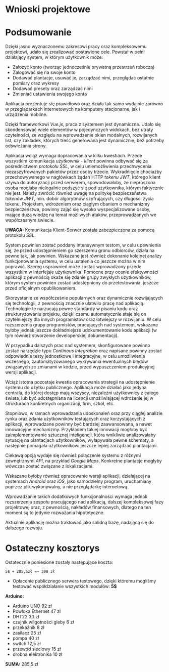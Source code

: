 Wnioski projektowe
====================
# Podsumowanie
Dzięki jasno wyznaczonemu zakresowi pracy oraz kompleksowemu projektowi, udało się zrealizować postawione cele. Powstał w pełni działający system, w którym użytkownik może:

* Założyć konto (tworząc jednocześnie prywatną przestrzeń roboczą)
* Zalogować się na swoje konto
* Dodawać plantacje, usuwać je, zarządzać nimi, przeglądać ostatnie pomiary oraz wykresy
* Dodawać presety oraz zarządzać nimi
* Zmieniać ustawienia swojego konta

Aplikacja prezentuje się prawidłowo oraz działa tak samo wydajnie zarówno w przeglądarkach internetowych na komputery stacjonarne, jak i urządzenia mobilne.

Dzięki frameworkowi *Vue.js*, praca z systemem jest dynamiczna. Udało się skondensować wiele elementów w pojedynczych widokach, bez utraty czytelności, ze względu na wprowadzenie okien modalnych, rozwijanych list, czy zakładek, których treść generowana jest dynamicznie, bez potrzeby odświeżania strony.

Aplikacja wciąż wymaga dopracowania w kilku kwestiach. Przede wszystkim komunikacja *użytkownik - klient* powinna odbywać się za pośrednictwem *protokołu SSL*, w celu uniemożliwienia przechwycenia niezaszyfrowanych pakietów przez osoby trzecie. Wykradnięcie chociażby przechowywanego w nagłówkach żądań HTTP *tokenu JWT*, którego klient używa do autoryzacji przed serwerem, spowodowałoby, że nieproszona osoba mogłaby nielegalnie podszyć się pod użytkownika, którym faktycznie nie jest. Należy zwrócić również uwagę na politykę bezpieczeństwa *tokenów JWT*, min. dobór algorytmów szyfrujących, czy długości życia tokenu. Projektem, wdrożeniem oraz ciągłym dbaniem o mechanizmy bezpieczeństwa, powinny zająć się wysoko wyspecjalizowane osoby, mające dużą wiedzę na temat możliwych ataków, przeprowadzanych we współczesnym świecie.

**UWAGA:** Komunikacja Klient-Serwer została zabezpieczona za pomocą protokołu *SSL*.

System powinien zostać poddany intensywnym testom, w celu upewnienia się, że przed udostępnieniem go szerszemu gronu odbiorców, działa na pewno tak, jak powinien. Wskazane jest również dokonanie kolejnej analizy funkcjonowania systemu, w celu ustalenia co jeszcze można w nim poprawić. Szereg usprawnień może zostać wprowadzony przede wszystkim w interfejsie użytkownika. Pomocne przy ocenie efektywności aplikacji z pewnością okaże się zdanie grupy zwykłych użytkowników, którym system powinien zostać udostępniony do przetestowania, jeszcze przed oficjalnym opublikowaniem.

Skorzystanie ze współcześnie popularnych oraz dynamicznie rozwijających się technologii, z pewnością znacznie ułatwiło pracę nad aplikacją. Technologie te narzucają pewne standardy w pisaniu kodu oraz strukturyzowaniu projektu, dzięki czemu automatycznie staje się on czytelniejszy dla innych programistów oraz łatwiejszy w rozwijaniu. W celu rozszerzenia grupy programistów, pracujących nad systemem, wskazane byłoby jednak jeszcze dokładniejsze udokumentowanie kodu aplikacji (w tym również stworzenie developerskiej dokumentacji).

W przypadku dalszych prac nad systemem, skonfigurowane powinno zostać narzędzie typu *Continous Integration* oraz napisane powinny zostać odpowiednie testy jednostkowe i integracyjne, w celu umożliwienia wczesnego, zautomatyzowanego wykrywania ewentualnych błędów związanych ze zmianami w kodzie, przed wypuszczeniem produkcyjnej wersji aplikacji.

Wciąż istotna pozostaje kwestia opracowania strategii na udostępnienie systemu do użytku publicznego. Aplikacja może działać jako jedyna centrala, do której dostęp mają wszyscy, niezależni użytkownicy z całego świata, lub być udostępniana na licencji umożliwiającej wdrożenie jej w strukturach konkretnych organizacji, firm, szkół, etc.

Stopniowo, w ramach wprowadzania udoskonaleń oraz przy ciągłej analizie rynku oraz zdania użytkowników testujących oraz korzystających z aplikacji, wprowadzane powinny być bardziej zaawansowana, a nawet innowacyjne mechanizmy. Przykładem takiej innowacji mogłoby być zaimplementowanie sztucznej inteligencji, która wnikliwie analizowałaby sytuację na plantacjach użytkowników, wyłapywała pewne schematy, a następnie pomagała użytkownikowi jeszcze lepiej zarządzać plantacjami.

Ciekawą opcją wydaje się również połączenie systemu z różnymi zewnętrznymi *API*, na przykład *Google Maps*. Konkretne plantacje mogłyby wówczas zostać związane z lokalizacjami.

Wskazane byłoby również opracowanie wersji aplikacji, działającej na systemach *Android* oraz *iOS*, jako samodzielny program, uruchamiany poprzez plik wykonywalny, a nie przeglądarkę internetową.

Wprowadzanie takich dodatkowych funkcjonalności wymaga jednak rozszerzenia zespołu pracującego nad aplikacją, dalszej kompleksowej fazy projektowej oraz, z pewnością, nakładów finansowych, dlatego na ten moment są to jedynie rozważania hipotetyczne.

Aktualnie aplikację można traktować jako solidną bazę, nadającą się do dalszego rozwoju.

# Ostateczny kosztorys
Ostatecznie poniesione zostały następujące koszta:
```
5$ + 285,5zł =~ 300 zł
```

* Opłacenie publicznego serwera testowego, dzięki któremu mogliśmy testować współdziałanie wszystkich modułów: **5$**

**Arduino:**

* Arduino UNO	92 zł
* Powłoka Ethernet	47 zł
* DHT22	30 zł
* czujnik wilgotności gleby	6 zł
* przekaźnik	8 zł
* zasilacz	25 zł
* pompa	40 zł
* switch	12,5 zł
* przewód sieciowy	15 zł
* drobna elektronika	10 zł

**SUMA:** 285,5 zł


